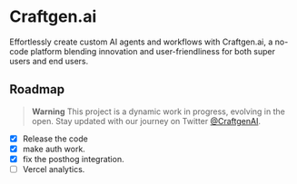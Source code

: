 # Craftgen.ai

Effortlessly create custom AI agents and workflows with Craftgen.ai, a no-code platform blending innovation and user-friendliness for both super users and end users.

## Roadmap

> **Warning**
> This project is a dynamic work in progress, evolving in the open. Stay updated with our journey on Twitter [@CraftgenAI](https://twitter.com/CraftgenAI).


- [x] Release the code
- [x] make auth work.
- [x] fix the posthog integration.
- [ ] Vercel analytics.
